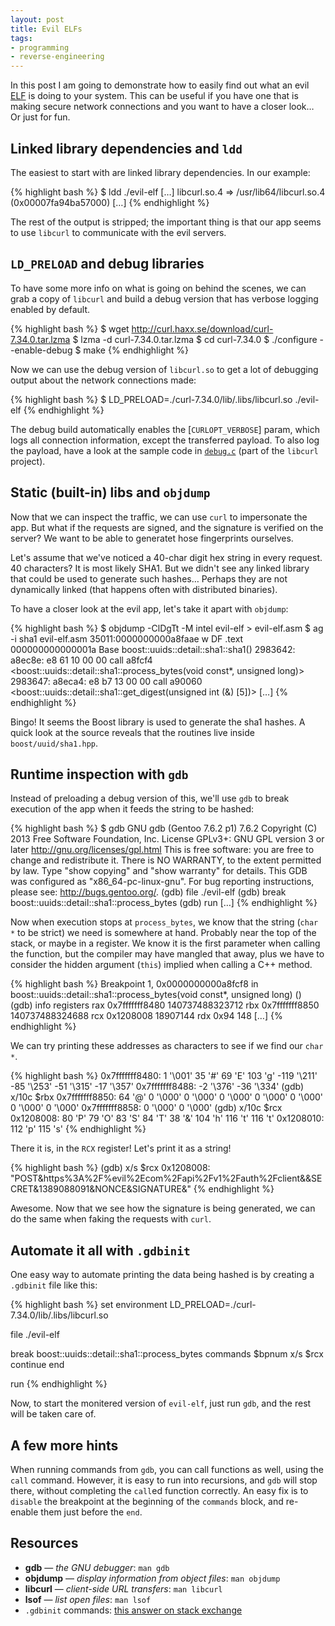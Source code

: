 ```yaml
---
layout: post
title: Evil ELFs
tags:
- programming
- reverse-engineering
---
```


In this post I am going to demonstrate how to easily find out what an evil
[ELF][1] is doing to your system. This can be useful if you have one that is
making secure network connections and you want to have a closer look… Or just
for fun.

[1]: https://en.wikipedia.org/wiki/Executable_and_Linkable_Format

## Linked library dependencies and `ldd`

The easiest to start with are linked library dependencies. In our example:

{% highlight bash %}
$ ldd ./evil-elf
  […]
  libcurl.so.4 => /usr/lib64/libcurl.so.4 (0x00007fa94ba57000)
  […]
{% endhighlight %}

The rest of the output is stripped; the important thing is that our app seems
to use `libcurl` to communicate with the evil servers.

## `LD_PRELOAD` and debug libraries

To have some more info on what is going on behind the scenes, we can grab a
copy of `libcurl` and build a debug version that has verbose logging enabled by
default.

{% highlight bash %}
$ wget http://curl.haxx.se/download/curl-7.34.0.tar.lzma
$ lzma -d curl-7.34.0.tar.lzma
$ cd curl-7.34.0
$ ./configure --enable-debug
$ make
{% endhighlight %}

Now we can use the debug version of `libcurl.so` to get a lot of debugging
output about the network connections made:

{% highlight bash %}
$ LD_PRELOAD=./curl-7.34.0/lib/.libs/libcurl.so ./evil-elf
{% endhighlight %}

The debug build automatically enables the [`CURLOPT_VERBOSE`] param, which logs
all connection information, except the transferred payload. To also log the
payload, have a look at the sample code in [`debug.c`][3] (part of the
`libcurl` project).

[2]: http://curl.haxx.se/libcurl/c/curl_easy_setopt.html#CURLOPTVERBOSE
[3]: http://curl.haxx.se/libcurl/c/debug.html

## Static (built-in) libs and `objdump`

Now that we can inspect the traffic, we can use `curl` to impersonate the app.
But what if the requests are signed, and the signature is verified on the
server? We want to be able to generatet hose fingerprints ourselves.

Let's assume that we've noticed a 40-char digit hex string in every request. 40
characters? It is most likely SHA1. But we didn't see any linked library that
could be used to generate such hashes… Perhaps they are not dynamically linked
(that happens often with distributed binaries).

To have a closer look at the evil app, let's take it apart with `objdump`:

{% highlight bash %}
$ objdump -ClDgTt -M intel evil-elf > evil-elf.asm
$ ag -i sha1 evil-elf.asm
35011:0000000000a8faae  w   DF .text    000000000000001a  Base        boost::uuids::detail::sha1::sha1()
2983642:  a8ec8e:       e8 61 10 00 00          call   a8fcf4 <boost::uuids::detail::sha1::process_bytes(void const*, unsigned long)>
2983647:  a8eca4:       e8 b7 13 00 00          call   a90060 <boost::uuids::detail::sha1::get_digest(unsigned int (&) [5])>
[…]
{% endhighlight %}

Bingo! It seems the Boost library is used to generate the sha1 hashes. A quick
look at the source reveals that the routines live inside `boost/uuid/sha1.hpp`.

## Runtime inspection with `gdb`

Instead of preloading a debug version of this, we'll use `gdb` to break
execution of the app when it feeds the string to be hashed:

{% highlight bash %}
$ gdb
GNU gdb (Gentoo 7.6.2 p1) 7.6.2
Copyright (C) 2013 Free Software Foundation, Inc.
License GPLv3+: GNU GPL version 3 or later <http://gnu.org/licenses/gpl.html>
This is free software: you are free to change and redistribute it.
There is NO WARRANTY, to the extent permitted by law.  Type "show copying"
and "show warranty" for details.
This GDB was configured as "x86_64-pc-linux-gnu".
For bug reporting instructions, please see:
<http://bugs.gentoo.org/>.
(gdb) file ./evil-elf
(gdb) break boost::uuids::detail::sha1::process_bytes
(gdb) run
[…]
{% endhighlight %}

Now when execution stops at `process_bytes`, we know that the string (`char *`
to be strict) we need is somewhere at hand. Probably near the top of the stack,
or maybe in a register. We know it is the first parameter when calling the
function, but the compiler may have mangled that away, plus we have to consider
the hidden argument (`this`) implied when calling a C++ method.

{% highlight bash %}
Breakpoint 1, 0x0000000000a8fcf8 in boost::uuids::detail::sha1::process_bytes(void const*, unsigned long) ()
(gdb) info registers
rax            0x7fffffff8480   140737488323712
rbx            0x7fffffff8850   140737488324688
rcx            0x1208008        18907144
rdx            0x94     148
[…]
{% endhighlight %}

We can try printing these addresses as characters to see if we find our `char *`.

{% highlight bash %}
0x7fffffff8480: 1 '\001'        35 '#'  69 'E'  103 'g' -119 '\211'     -85 '\253'      -51 '\315'      -17 '\357'
0x7fffffff8488: -2 '\376'       -36 '\334'
(gdb) x/10c $rbx
0x7fffffff8850: 64 '@'  0 '\000'        0 '\000'        0 '\000'        0 '\000'        0 '\000'        0 '\000'        0 '\000'
0x7fffffff8858: 0 '\000'        0 '\000'
(gdb) x/10c $rcx
0x1208008:      80 'P'  79 'O'  83 'S'  84 'T'  38 '&'  104 'h' 116 't' 116 't'
0x1208010:      112 'p' 115 's'
{% endhighlight %}

There it is, in the `RCX` register! Let's print it as a string!

{% highlight bash %}
(gdb) x/s $rcx
0x1208008:      "POST&https%3A%2F%evil%2Ecom%2Fapi%2Fv1%2Fauth%2Fclient&&SECRET&1389088091&NONCE&SIGNATURE&"
{% endhighlight %}

Awesome. Now that we see how the signature is being generated, we can do the
same when faking the requests with `curl`.

## Automate it all with `.gdbinit`

One easy way to automate printing the data being hashed is by creating a
`.gdbinit` file like this:


{% highlight bash %}
set environment LD_PRELOAD=./curl-7.34.0/lib/.libs/libcurl.so

file ./evil-elf

break boost::uuids::detail::sha1::process_bytes
commands $bpnum
x/s $rcx
continue
end

run
{% endhighlight %}

Now, to start the monitered version of `evil-elf`, just run `gdb`, and the rest
will be taken care of.

## A few more hints

When running commands from `gdb`, you can call functions as well, using the
`call` command. However, it is easy to run into recursions, and `gdb` will stop
there, without completing the `call`ed function correctly. An easy fix is to
`disable` the breakpoint at the beginning of the `commands` block, and
re-enable them just before the `end`.

## Resources

* **gdb** — *the GNU debugger*: `man gdb`
* **objdump** — *display information from object files*: `man objdump`
* **libcurl** — *client-side URL transfers*: `man libcurl`
* **lsof** — *list open files*: `man lsof`
* `.gdbinit` commands: [this answer on stack exchange][4]

[4]: http://reverseengineering.stackexchange.com/a/3343/3531
